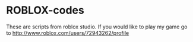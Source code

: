 # ROBLOX-codes
These are scripts from roblox studio. 
If you would like to play my game go to http://www.roblox.com/users/72943262/profile
